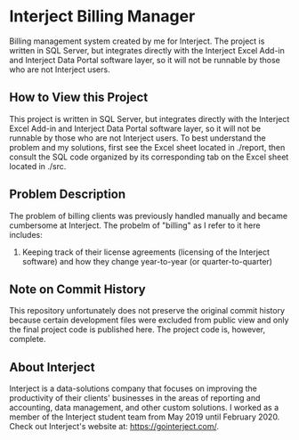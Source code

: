 # Interject Billing Manager

Billing management system created by me for Interject. The project is written in SQL Server, but integrates directly with the Interject Excel Add-in and Interject Data Portal software layer, so it will not be runnable by those who are not Interject users.

## How to View this Project

This project is written in SQL Server, but integrates directly with the Interject Excel Add-in and Interject Data Portal software layer, so it will not be runnable by those who are not Interject users. To best understand the problem and my solutions, first see the Excel sheet located in ./report, then consult the SQL code organized by its corresponding tab on the Excel sheet located in ./src.

## Problem Description

The problem of billing clients was previously handled manually and became cumbersome at Interject. The probelm of "billing" as I refer to it here includes:
1. Keeping track of their license agreements (licensing of the Interject software) and how they change year-to-year (or quarter-to-quarter)

## Note on Commit History

This repository unfortunately does not preserve the original commit history because certain development files were excluded from public view and only the final project code is published here. The project code is, however, complete.

## About Interject

Interject is a data-solutions company that focuses on improving the productivity of their clients' businesses in the areas of reporting and accounting, data management, and other custom solutions. I worked as a member of the Interject student team from May 2019 until February 2020. Check out Interject's website at: https://gointerject.com/.
